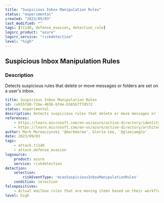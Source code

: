 ```yaml
---
title: "Suspicious Inbox Manipulation Rules"
status: "experimental"
created: "2023/09/03"
last_modified: ""
tags: [t1140, defense_evasion, detection_rule]
logsrc_product: "azure"
logsrc_service: "riskdetection"
level: "high"
---
```


## Suspicious Inbox Manipulation Rules

### Description

Detects suspicious rules that delete or move messages or folders are set on a user's inbox.

```yml
title: Suspicious Inbox Manipulation Rules
id: ceb55fd0-726e-4656-bf4e-b585b7f7d572
status: experimental
description: Detects suspicious rules that delete or move messages or folders are set on a user's inbox.
references:
    - https://learn.microsoft.com/en-us/azure/active-directory/identity-protection/concept-identity-protection-risks#suspicious-inbox-manipulation-rules
    - https://learn.microsoft.com/en-us/azure/active-directory/architecture/security-operations-user-accounts#unusual-sign-ins
author: Mark Morowczynski '@markmorow', Gloria Lee, '@gleeiamglo'
date: 2023/09/03
tags:
    - attack.t1140
    - attack.defense_evasion
logsource:
    product: azure
    service: riskdetection
detection:
    selection:
        riskEventType: 'mcasSuspiciousInboxManipulationRules'
    condition: selection
falsepositives:
    - Actual mailbox rules that are moving items based on their workflow.
level: high

```
